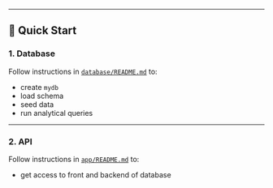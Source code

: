 
---

## 🚀 Quick Start

### 1. Database

Follow instructions in [`database/README.md`](./database/README.md) to:

- create `mydb`
- load schema
- seed data
- run analytical queries

---

### 2. API

Follow instructions in [`app/README.md`](./app/README.md) to:

- get access to front and backend of database
